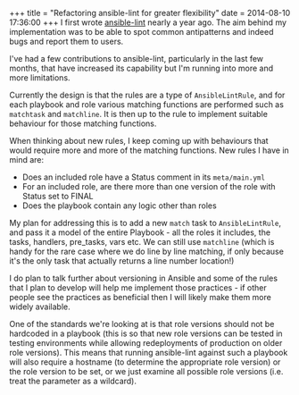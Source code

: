 +++
title = "Refactoring ansible-lint for greater flexibility"
date = 2014-08-10 17:36:00
+++
I first wrote [ansible-lint](http://github.com/willthames/ansible-lint) nearly a year ago.
The aim behind my implementation was to be able to spot common antipatterns and indeed bugs
and report them to users. 

I've had a few contributions to ansible-lint, particularly in the last few months, that 
have increased its capability but I'm running into more and more limitations. 

Currently the design is that the rules are a type of `AnsibleLintRule`, and for each playbook
and role various matching functions are performed such as `matchtask` and `matchline`. It is 
then up to the rule to implement suitable behaviour for those matching functions.

When thinking about new rules, I keep coming up with behaviours that would require more and
more of the matching functions. New rules I have in mind are:

* Does an included role have a Status comment in its `meta/main.yml`
* For an included role, are there more than one version of the role with Status set to FINAL
* Does the playbook contain any logic other than roles

My plan for addressing this is to add a new `match` task to `AnsibleLintRule`, and pass it 
a model of the entire Playbook - all the roles it includes, the tasks, handlers, pre_tasks, vars
etc. We can still use `matchline` (which is handy for the rare case where we do line by line matching,
if only because it's the only task that actually returns a line number location!)

I do plan to talk further about versioning in Ansible and some of the rules that I plan to 
develop will help me implement those practices - if other people see the practices as beneficial
then I will likely make them more widely available.

One of the standards we're looking at is that role versions should not be hardcoded in a playbook
(this is so that new role versions can be tested in testing environments while allowing 
redeployments of production on older role versions). This means that running ansible-lint against
such a playbook will also require a hostname (to determine the appropriate role version) or
the role version to be set, or we just examine all possible role versions (i.e. treat the parameter
as a wildcard).
